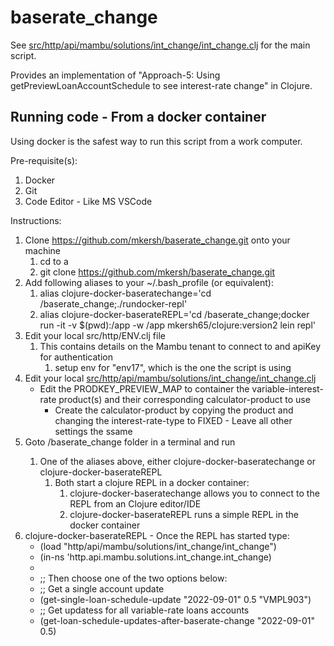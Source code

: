 # baserate_change

See [src/http/api/mambu/solutions/int_change/int_change.clj](https://github.com/mkersh/baserate_change/blob/main/src/http/api/mambu/solutions/int_change/int_change.clj) for the main script.

Provides an implementation of "Approach-5: Using getPreviewLoanAccountSchedule to see interest-rate change" in Clojure.


## Running code - From a docker container

Using docker is the safest way to run this script from a work computer.

Pre-requisite(s):
1. Docker
1. Git
1. Code Editor - Like MS VSCode


Instructions:
1. Clone https://github.com/mkersh/baserate_change.git onto your machine
    1. cd to a <root-folder>
    1. git clone https://github.com/mkersh/baserate_change.git
1. Add following aliases to your ~/.bash_profile (or equivalent):
    1. alias clojure-docker-baseratechange='cd <root-folder>/baserate_change;./rundocker-repl'
    1. alias clojure-docker-baserateREPL='cd <root-folder>/baserate_change;docker run -it -v $(pwd):/app -w /app mkersh65/clojure:version2 lein repl'
1. Edit your local src/http/ENV.clj file
    1. This contains details on the Mambu tenant to connect to and apiKey for authentication
        1. setup env for "env17", which is the one the script is using
1. Edit your local [src/http/api/mambu/solutions/int_change/int_change.clj](https://github.com/mkersh/baserate_change/blob/main/src/http/api/mambu/solutions/int_change/int_change.clj)
    * Edit the PRODKEY_PREVIEW_MAP to container the variable-interest-rate product(s) and their corresponding calculator-product to use
        * Create the calculator-product by copying the product and changing the interest-rate-type to FIXED - Leave all other settings the ssame
1. Goto <root-folder>/baserate_change folder in a terminal and run
    1. One of the aliases above, either clojure-docker-baseratechange or clojure-docker-baserateREPL
        1. Both start a clojure REPL in a docker container:
            1. clojure-docker-baseratechange allows you to connect to the REPL from an Clojure editor/IDE
            1. clojure-docker-baserateREPL runs a simple REPL in the docker container
1. clojure-docker-baserateREPL - Once the REPL has started type:
    * (load "http/api/mambu/solutions/int_change/int_change")
    * (in-ns 'http.api.mambu.solutions.int_change.int_change)
    * 
    * ;; Then choose one of the two options below:
    * ;; Get a single account update
    * (get-single-loan-schedule-update "2022-09-01" 0.5 "VMPL903")
    * ;; Get updatess for all variable-rate loans accounts
    * (get-loan-schedule-updates-after-baserate-change "2022-09-01" 0.5)




